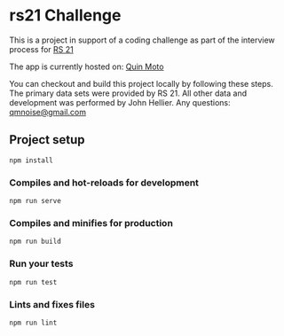 # rs21 Challenge
This is a project in support of a coding challenge as part of the interview process for [RS 21](https://rs21.io/)

The app is currently hosted on: [Quin Moto](http://quinmoto.com/rs21.html)

You can checkout and build this project locally by following these steps. The primary data sets were provided by RS 21. All other data and development was performed by John Hellier. Any questions: qmnoise@gmail.com

## Project setup
```
npm install
```

### Compiles and hot-reloads for development
```
npm run serve
```

### Compiles and minifies for production
```
npm run build
```

### Run your tests
```
npm run test
```

### Lints and fixes files
```
npm run lint
```
